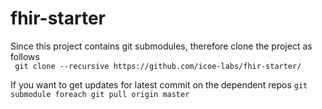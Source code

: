 # fhir-starter
Since this project contains git submodules, therefore clone the project as follows   
  ``` git clone --recursive https://github.com/icoe-labs/fhir-starter/```
  
If you want to get updates for latest commit on the dependent repos
  ```git submodule foreach git pull origin master```
